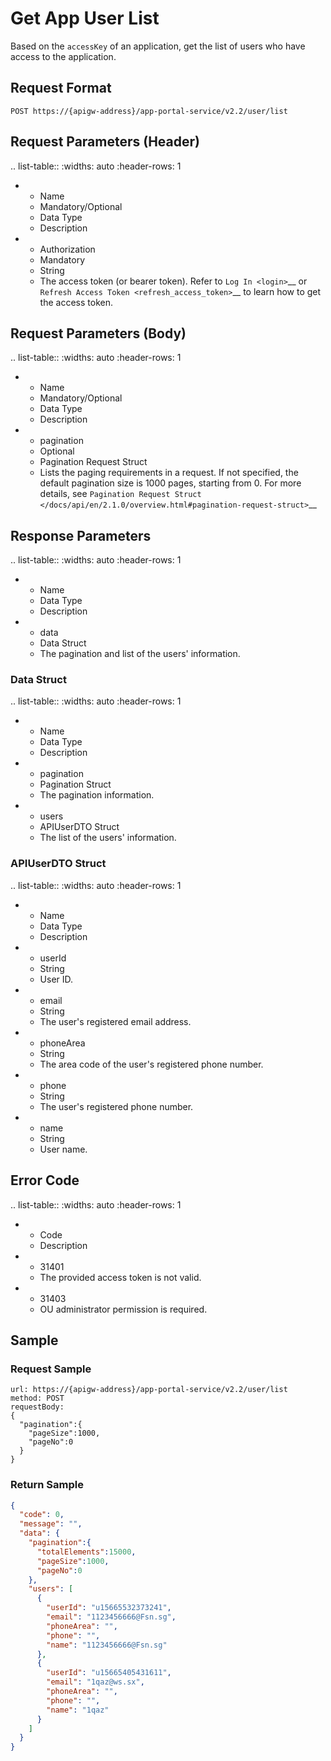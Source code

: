# Get App User List

Based on the `accessKey` of an application, get the list of users who have access to the application.


## Request Format

```
POST https://{apigw-address}/app-portal-service/v2.2/user/list
```

## Request Parameters (Header)

.. list-table::
   :widths: auto
   :header-rows: 1

   * - Name
     - Mandatory/Optional
     - Data Type
     - Description
   * - Authorization
     - Mandatory
     - String
     - The access token (or bearer token). Refer to `Log In <login>`__ or `Refresh Access Token <refresh_access_token>`__ to learn how to get the access token.


## Request Parameters (Body)

.. list-table::
   :widths: auto
   :header-rows: 1

   * - Name
     - Mandatory/Optional
     - Data Type
     - Description
   * - pagination
     - Optional
     - Pagination Request Struct
     - Lists the paging requirements in a request. If not specified, the default pagination size is 1000 pages, starting from 0. For more details, see `Pagination Request Struct </docs/api/en/2.1.0/overview.html#pagination-request-struct>`__


## Response Parameters

.. list-table::
   :widths: auto
   :header-rows: 1

   * - Name
     - Data Type
     - Description
   * - data
     - Data Struct
     - The pagination and list of the users' information.

### Data Struct

.. list-table::
   :widths: auto
   :header-rows: 1

   * - Name
     - Data Type
     - Description
   * - pagination
     - Pagination Struct
     - The pagination information.
   * - users
     - APIUserDTO Struct
     - The list of the users' information.


### APIUserDTO Struct

.. list-table::
   :widths: auto
   :header-rows: 1

   * - Name
     - Data Type
     - Description
   * - userId
     - String
     - User ID.
   * - email
     - String
     - The user's registered email address.
   * - phoneArea
     - String
     - The area code of the user's registered phone number.
   * - phone
     - String
     - The user's registered phone number.
   * - name
     - String
     - User name.

## Error Code

.. list-table::
   :widths: auto
   :header-rows: 1

   * - Code
     - Description
   * - 31401
     - The provided access token is not valid.
   * - 31403
     - OU administrator permission is required.

## Sample

### Request Sample

```
url: https://{apigw-address}/app-portal-service/v2.2/user/list
method: POST
requestBody:
{
  "pagination":{
    "pageSize":1000,
    "pageNo":0
  }
}
```

### Return Sample

```json
{
  "code": 0,
  "message": "",
  "data": {
    "pagination":{
      "totalElements":15000,
      "pageSize":1000,
      "pageNo":0
    },
    "users": [
      {
        "userId": "u15665532373241",
        "email": "1123456666@Fsn.sg",
        "phoneArea": "",
        "phone": "",
        "name": "1123456666@Fsn.sg"
      },
      {
        "userId": "u15665405431611",
        "email": "1qaz@ws.sx",
        "phoneArea": "",
        "phone": "",
        "name": "1qaz"
      }
    ]
  }
}
```
